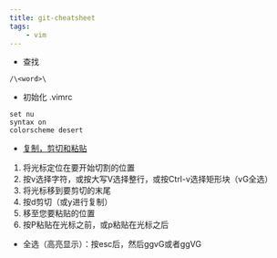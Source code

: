 ```yaml
---
title: git-cheatsheet
tags:
	- vim
---
```


- 查找

```vim
/\<word>\
```

- 初始化 .vimrc

```vim
set nu
syntax on
colorscheme desert
```

- [复制，剪切和粘贴](https://vim.fandom.com/wiki/Copy,_cut_and_paste)

1. 将光标定位在要开始切割的位置
2. 按v选择字符，或按大写V选择整行，或按Ctrl-v选择矩形块（vG全选）
3. 将光标移到要剪切的末尾
4. 按d剪切（或y进行复制）
5. 移至您要粘贴的位置
6. 按P粘贴在光标之前，或p粘贴在光标之后

- 全选（高亮显示）：按esc后，然后ggvG或者ggVG